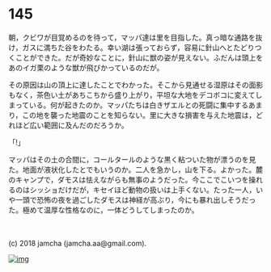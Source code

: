 # 145

朝，クビワが目覚めるのを待って，マッパ達は里を目指した。真っ暗な通路を抜け，ガスに満ちた谷をわたる。幸い湖は張っておらず，容易に針山へとたどりつくことができた。だが奇妙なことに，針山に獣の姿が見えない。ふだんは頭上をあのイガ栗のような獣が飛びかっているのだが。  

その原因は山の頂上に達したことでわかった。そこから見通せる湿原はその面影もなく，茶色い土があちこちから盛り上がり，平坦な大地をデコボコに変えてしまっている。何が起きたのか。マッパたちは白きザエルとの死闘に集中するあまり，この地を襲った地震のことを知らない。里に大きな損害を与えた地震は，どれほど広い範囲に及んだのだろうか。  

「!」  

マッパはその土の合間に，コールタールのような黒く粘ついた物が漂うのを見た。地面が液状化したとでもいうのか。二人を急かし，山を下る。よかった。麓のキャンプで，ダモスは怯えながらも無事のようだった。今ここでこいつを操れるのはシッショだけだが，キセイほど動物の扱いは上手くない。たった一人，いや一頭で恐怖の夜を過ごしたダモスは神経が高ぶり，今にも暴れ出しそうだった。極めて温厚な性格なのに，一体どうしてしまったのか。  

<br>  
<br>  
(c) 2018 jamcha (jamcha.aa@gmail.com).  

[![img](http://i.creativecommons.org/l/by-nc-sa/4.0/88x31.png)](http://creativecommons.org/licenses/by-nc-sa/4.0/deed)